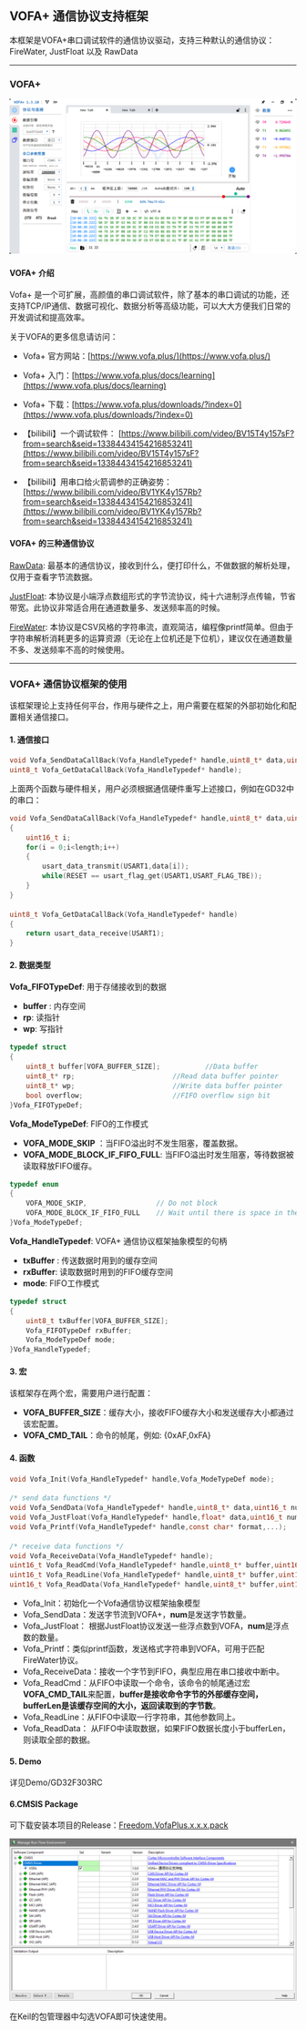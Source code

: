 ## VOFA+ 通信协议支持框架

本框架是VOFA+串口调试软件的通信协议驱动，支持三种默认的通信协议：FireWater, JustFloat 以及 RawData

---

### VOFA+

![image.png](assets/image-20210326100636-kfwonpn.png)

#### VOFA+ 介绍

Vofa+ 是一个可扩展，高颜值的串口调试软件，除了基本的串口调试的功能，还支持TCP/IP通信、数据可视化、数据分析等高级功能，可以大大方便我们日常的开发调试和提高效率。

关于VOFA的更多信息请访问：

- Vofa+ 官方网站：[https://www.vofa.plus/](https://www.vofa.plus/)

- Vofa+ 入门：[https://www.vofa.plus/docs/learning](https://www.vofa.plus/docs/learning)

- Vofa+ 下载：[https://www.vofa.plus/downloads/?index=0](https://www.vofa.plus/downloads/?index=0)

- 【bilibili】一个调试软件： [https://www.bilibili.com/video/BV15T4y157sF?from=search&seid=13384434154216853241](https://www.bilibili.com/video/BV15T4y157sF?from=search&seid=13384434154216853241)

- 【bilibili】用串口给火箭调参的正确姿势：[https://www.bilibili.com/video/BV1YK4y157Rb?from=search&seid=13384434154216853241](https://www.bilibili.com/video/BV1YK4y157Rb?from=search&seid=13384434154216853241)

#### VOFA+ 的三种通信协议

[RawData](https://www.vofa.plus/plugin_detail/?name=RawData): 最基本的通信协议，接收到什么，便打印什么，不做数据的解析处理，仅用于查看字节流数据。

[JustFloat](https://www.vofa.plus/plugin_detail/?name=JustFloat): 本协议是小端浮点数组形式的字节流协议，纯十六进制浮点传输，节省带宽。此协议非常适合用在通道数量多、发送频率高的时候。

[FireWater](https://www.vofa.plus/plugin_detail/?name=FireWater): 本协议是CSV风格的字符串流，直观简洁，编程像printf简单。但由于字符串解析消耗更多的运算资源（无论在上位机还是下位机），建议仅在通道数量不多、发送频率不高的时候使用。

---

### VOFA+ 通信协议框架的使用

该框架理论上支持任何平台，作用与硬件之上，用户需要在框架的外部初始化和配置相关通信接口。

#### 1. 通信接口

```c
void Vofa_SendDataCallBack(Vofa_HandleTypedef* handle,uint8_t* data,uint16_t length);
uint8_t Vofa_GetDataCallBack(Vofa_HandleTypedef* handle);
```

上面两个函数与硬件相关，用户必须根据通信硬件重写上述接口，例如在GD32中的串口：

```c
void Vofa_SendDataCallBack(Vofa_HandleTypedef* handle,uint8_t* data,uint16_t length)
{
	uint16_t i;
	for(i = 0;i<length;i++)
	{
		usart_data_transmit(USART1,data[i]);
		while(RESET == usart_flag_get(USART1,USART_FLAG_TBE));
	}
}

uint8_t Vofa_GetDataCallBack(Vofa_HandleTypedef* handle)
{
	return usart_data_receive(USART1);
}
```

#### 2. 数据类型

**Vofa_FIFOTypeDef**: 用于存储接收到的数据

- **buffer** : 内存空间
- **rp**: 读指针
- **wp**: 写指针

```c
typedef struct
{
	uint8_t buffer[VOFA_BUFFER_SIZE];			//Data buffer
	uint8_t* rp;						//Read data buffer pointer
	uint8_t* wp;						//Write data buffer pointer
	bool overflow;						//FIFO overflow sign bit
}Vofa_FIFOTypeDef;
```


**Vofa_ModeTypeDef**: FIFO的工作模式

- **VOFA_MODE_SKIP** ：当FIFO溢出时不发生阻塞，覆盖数据。
- **VOFA_MODE_BLOCK_IF_FIFO_FULL**: 当FIFO溢出时发生阻塞，等待数据被读取释放FIFO缓存。

```c
typedef enum
{
	VOFA_MODE_SKIP, 				// Do not block
	VOFA_MODE_BLOCK_IF_FIFO_FULL 	// Wait until there is space in the buffer.
}Vofa_ModeTypeDef;
```


**Vofa_HandleTypedef**: VOFA+ 通信协议框架抽象模型的句柄

- **txBuffer** : 传送数据时用到的缓存空间
- **rxBuffer**: 读取数据时用到的FIFO缓存空间
- **mode**: FIFO工作模式

```c
typedef struct
{
	uint8_t txBuffer[VOFA_BUFFER_SIZE];
	Vofa_FIFOTypeDef rxBuffer;
	Vofa_ModeTypeDef mode;
}Vofa_HandleTypedef;
```

#### 3. 宏

该框架存在两个宏，需要用户进行配置：

- **VOFA_BUFFER_SIZE**：缓存大小，接收FIFO缓存大小和发送缓存大小都通过该宏配置。
- **VOFA_CMD_TAIL**：命令的帧尾，例如: {0xAF,0xFA}

#### 4. 函数

```c
void Vofa_Init(Vofa_HandleTypedef* handle,Vofa_ModeTypeDef mode);

/* send data functions */
void Vofa_SendData(Vofa_HandleTypedef* handle,uint8_t* data,uint16_t num);
void Vofa_JustFloat(Vofa_HandleTypedef* handle,float* data,uint16_t num);
void Vofa_Printf(Vofa_HandleTypedef* handle,const char* format,...);

/* receive data functions */
void Vofa_ReceiveData(Vofa_HandleTypedef* handle);
uint16_t Vofa_ReadCmd(Vofa_HandleTypedef* handle,uint8_t* buffer,uint16_t bufferLen);
uint16_t Vofa_ReadLine(Vofa_HandleTypedef* handle,uint8_t* buffer,uint16_t bufferLen);
uint16_t Vofa_ReadData(Vofa_HandleTypedef* handle,uint8_t* buffer,uint16_t bufferLen);
```

- Vofa_Init：初始化一个Vofa通信协议框架抽象模型
- Vofa_SendData：发送字节流到VOFA+，**num**是发送字节数量。
- Vofa_JustFloat： 根据JustFloat协议发送一些浮点数到VOFA，**num**是浮点数的数量。
- Vofa_Printf：类似printf函数，发送格式字符串到VOFA，可用于匹配FireWater协议。
- Vofa_ReceiveData：接收一个字节到FIFO，典型应用在串口接收中断中。
- Vofa_ReadCmd：从FIFO中读取一个命令，该命令的帧尾通过宏**VOFA_CMD_TAIL**来配置，**buffer是接收命令字节的外部缓存空间，bufferLen是该缓存空间的大小，返回读取到的字节数**。
- Vofa_ReadLine：从FIFO中读取一行字符串，其他参数同上。
- Vofa_ReadData： 从FIFO中读取数据，如果FIFO数据长度小于bufferLen，则读取全部的数据。

#### 5. Demo

详见Demo/GD32F303RC


#### 6.CMSIS Package

可下载安装本项目的Release：[Freedom.VofaPlus.x.x.x.pack](https://github.com/skjsnb/VOFA-Protocol-Driver/releases)

![image.png](assets/image-20210326111354-0y4h178.png)

在Keil的包管理器中勾选VOFA即可快速使用。